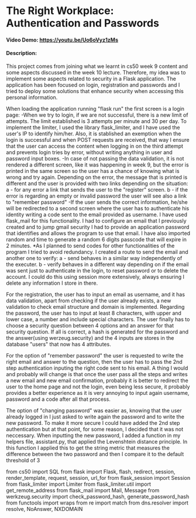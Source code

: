 # The Right Workplace: Authentication and Passwords
#### Video Demo:  <https://youtu.be/Uo6oVyz1zMs>
#### Description:

This project comes from joining what we learnt in cs50 week 9 content and some aspects discussed in the week 10 lecture. Therefore, my idea was to implement some aspects related to security in a Flask application. The application has been focused on login, registration and passwords and I tried to deploy some solutions that enhance security when accessing this personal information.

When loading the application running "flask run" the first screen is a login page:
-When we try to login, if we are not successful, there is a new limit of attempts. The limit established is 3 attempts per minute and 30 per day. To implement the limiter, I used the library flask_limiter, and I have used the user's IP to identify him/her. Also, it is stablished an exemption when the login is successful and when POST requests are received, that way I ensure that the user can access the content when logging in on the third attempt and prevents login tries by error, without writing anything in user and password input boxes.
-In case of not passing the data validation, it is not rendered a different screen, like it was happening in week 9, but the error is printed in the same screen so the user has a chance of knowing what is wrong and try again. Depending on the error, the message that is printed is different and the user is provided with two links depending on the situation:
    a - for any error a link that sends the user to the "register" screen.
    b - if the error is regarding an empty or invalid password the user will see also a link to "remember password"
-If the user sends the correct information, he/she will be redirected to a second screen where the user has to authenticate his identity writing a code sent to the email provided as username. I have used flask_mail for this functionality. I had to configure an email that I previously created and to jump gmail security I had to provide an application password that identifies and allows the program to use that email. I have also imported random and time to generate a random 6 digits passcode that will expire in 2 minutes.
*As I planned to send codes for other functionalities of the program I tried to avoid redundancy.  I created a route to send the email and another one to verify:
    a - send behaves in a similar way independently of the executer.
    b - verify behaves in a different way depending on if the email was sent just to authenticate in the login, to reset password or to delete the account. I could do this using session more extensively, always ensuring I delete any information I store in there.

For the registration, the user has to input an email as username, and it has data validation, apart from checking if the user already exists, a new validation to check email structure and domain is implemented. Regarding the password, the user has to input at least 8 characters, with upper and lower case, a number and include special characters. The user finally has to choose a security question between 4 options and an answer for that security question. If all is correct, a hash is generated for the password and the answer(using werzeug.security) and the 4 inputs are stores in the database "users" that now has 4 attributes.

For the option of "remember password" the user is requested to write the right email and answer to the question, then the user has to pass the 2nd step authentication inputing the right code sent to his email. A thing I would and probably will change is that once the user pass all the steps and writes a new email and new email confirmation, probably it is better to redirect the user to the home page and not the login, even being less secure, it probably provides a better experience as it is very annoying to input again username, password and a code after all that process.

The option of "changing password" was easier as, knowing that the user already logged in I just asked to write again the password and to write the new password. To make it more secure I could have added the 2nd step authentication but at that point, for some reason, I decided that it was not neccessary. When inputting the new password, I added a function in my helpers file, assistant.py, that applied the Levenshtein distance principle. In this function I applied this to get the string metric that measures the difference between the two password and then I compare it to the default threshold of 3


from cs50 import SQL
from flask import Flask, flash, redirect, session, render_template, request, session, url_for
from flask_session import Session
from flask_limiter import Limiter
from flask_limiter.util import get_remote_address
from flask_mail import Mail, Message
from werkzeug.security import check_password_hash, generate_password_hash
from functools import wraps
from re import match
from dns.resolver import resolve, NoAnswer, NXDOMAIN
